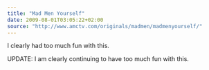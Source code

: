 ```yaml
---
title: "Mad Men Yourself"
date: 2009-08-01T03:05:22+02:00
source: "http://www.amctv.com/originals/madmen/madmenyourself/"
---
```


I clearly had too much fun with this.

UPDATE: I am clearly continuing to have too much fun with this.
